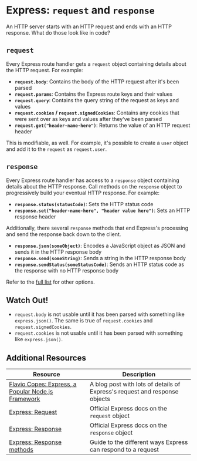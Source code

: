 # Express: `request` and `response`

An HTTP server starts with an HTTP request and ends with an HTTP response. What do those look like in code?

## `request`

Every Express route handler gets a `request` object containing details about the HTTP request. For example:

* **`request.body`**: Contains the body of the HTTP request after it's been parsed
* **`request.params`**: Contains the Express route keys and their values
* **`request.query`**: Contains the query string of the request as keys and values
* **`request.cookies` / `request.signedCookies`**: Contains any cookies that were sent over as keys and values after they've been parsed
* **`request.get("header-name-here")`**: Returns the value of an HTTP request header

This is modifiable, as well. For example, it's possible to create a `user` object and add it to the `request` as `request.user`.

## `response`

Every Express route handler has access to a `response` object containing details about the HTTP response. Call methods on the `response` object to progressively build your eventual HTTP response. For example:

* **`response.status(statusCode)`**: Sets the HTTP status code
* **`response.set("header-name-here", "header value here")`**: Sets an HTTP response header

Additionally, there several `response` methods that end Express's processing and send the response back down to the client.

* **`response.json(someObject)`**: Encodes a JavaScript object as JSON and sends it in the HTTP response body
* **`response.send(someString)`**: Sends a string in the HTTP response body
* **`response.sendStatus(someStatusCode)`**: Sends an HTTP status code as the response with no HTTP response body

Refer to the [full list](https://expressjs.com/en/guide/routing.html#response-methods) for other options.

## Watch Out!

* `request.body` is not usable until it has been parsed with something like `express.json()`. The same is true of `request.cookies` and `request.signedCookies`.
* `request.cookies` is not usable until it has been parsed with something like `express.json()`.

## Additional Resources

| Resource | Description |
| --- | --- |
| [Flavio Copes: Express, a Popular Node.js Framework](https://flaviocopes.com/express/) | A blog post with lots of details of Express's request and response objects |
| [Express: Request](https://expressjs.com/en/4x/api.html#req) | Official Express docs on the `request` object |
| [Express: Response](https://expressjs.com/en/4x/api.html#res) | Official Express docs on the `response` object |
| [Express: Response methods](https://expressjs.com/en/guide/routing.html#response-methods) | Guide to the different ways Express can respond to a request |
